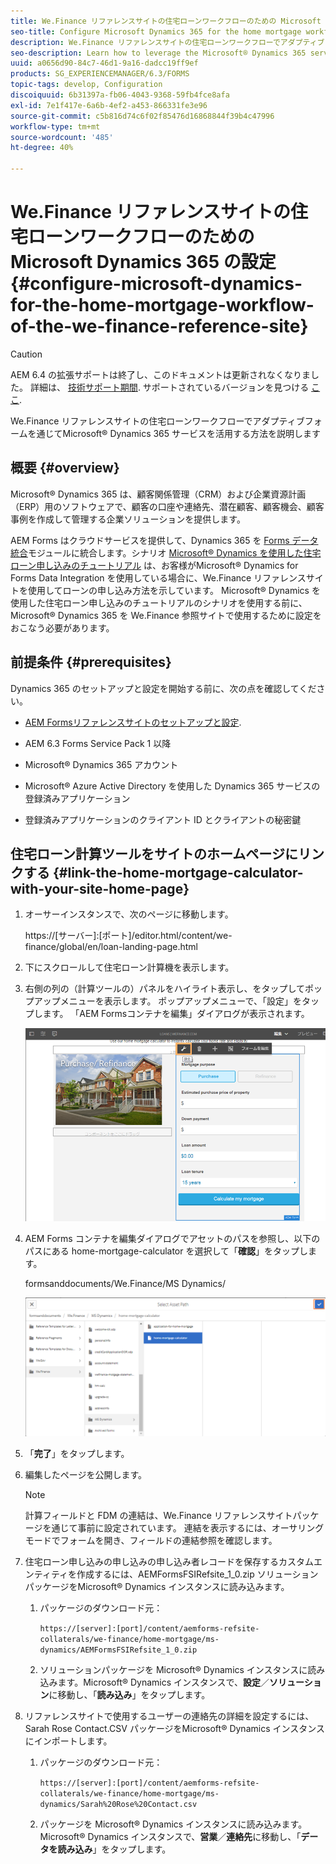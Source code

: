 ```yaml
---
title: We.Finance リファレンスサイトの住宅ローンワークフローのための Microsoft Dynamics 365 の設定
seo-title: Configure Microsoft Dynamics 365 for the home mortgage workflow of the We.Finance reference site
description: We.Finance リファレンスサイトの住宅ローンワークフローでアダプティブフォームを通じてMicrosoft® Dynamics 365 サービスを活用する方法を説明します
seo-description: Learn how to leverage the Microsoft® Dynamics 365 services through adaptive forms for the home mortgage workflow of the We.Finance Reference site
uuid: a0656d90-84c7-46d1-9a16-dadcc19ff9ef
products: SG_EXPERIENCEMANAGER/6.3/FORMS
topic-tags: develop, Configuration
discoiquuid: 6b31397a-fb06-4043-9368-59fb4fce8afa
exl-id: 7e1f417e-6a6b-4ef2-a453-866331fe3e96
source-git-commit: c5b816d74c6f02f85476d16868844f39b4c47996
workflow-type: tm+mt
source-wordcount: '485'
ht-degree: 40%

---
```


# We.Finance リファレンスサイトの住宅ローンワークフローのための Microsoft Dynamics 365 の設定 {#configure-microsoft-dynamics-for-the-home-mortgage-workflow-of-the-we-finance-reference-site}

>[!CAUTION]
>
>AEM 6.4 の拡張サポートは終了し、このドキュメントは更新されなくなりました。 詳細は、 [技術サポート期間](https://helpx.adobe.com/jp/support/programs/eol-matrix.html). サポートされているバージョンを見つける [ここ](https://experienceleague.adobe.com/docs/?lang=ja).

We.Finance リファレンスサイトの住宅ローンワークフローでアダプティブフォームを通じてMicrosoft® Dynamics 365 サービスを活用する方法を説明します

## 概要 {#overview}

Microsoft® Dynamics 365 は、顧客関係管理（CRM）および企業資源計画（ERP）用のソフトウェアで、顧客の口座や連絡先、潜在顧客、顧客機会、顧客事例を作成して管理する企業ソリューションを提供します。

AEM Forms はクラウドサービスを提供して、Dynamics 365 を [Forms データ統合](/help/forms/using/data-integration.md)モジュールに統合します。シナリオ [Microsoft® Dynamics を使用した住宅ローン申し込みのチュートリアル](/help/forms/using/finance-reference-site-walkthrough.md#home-mortgage-application-walkthrough-with-microsoft-dynamics) は、お客様がMicrosoft® Dynamics for Forms Data Integration を使用している場合に、We.Finance リファレンスサイトを使用してローンの申し込み方法を示しています。 Microsoft® Dynamics を使用した住宅ローン申し込みのチュートリアルのシナリオを使用する前に、Microsoft® Dynamics 365 を We.Finance 参照サイトで使用するために設定をおこなう必要があります。

## 前提条件 {#prerequisites}

Dynamics 365 のセットアップと設定を開始する前に、次の点を確認してください。

* [AEM Formsリファレンスサイトのセットアップと設定](/help/forms/using/setup-reference-sites.md).

* AEM 6.3 Forms Service Pack 1 以降
* Microsoft® Dynamics 365 アカウント
* Microsoft® Azure Active Directory を使用した Dynamics 365 サービスの登録済みアプリケーション
* 登録済みアプリケーションのクライアント ID とクライアントの秘密鍵

## 住宅ローン計算ツールをサイトのホームページにリンクする {#link-the-home-mortgage-calculator-with-your-site-home-page}

1. オーサーインスタンスで、次のページに移動します。

   https://[サーバー]:[ポート]/editor.html/content/we-finance/global/en/loan-landing-page.html

1. 下にスクロールして住宅ローン計算機を表示します。
1. 右側の列の（計算ツールの）パネルをハイライト表示し、をタップしてポップアップメニューを表示します。 ポップアップメニューで、「設定」をタップします。 「AEM Formsコンテナを編集」ダイアログが表示されます。

   ![calculatorconfigurepanel](assets/calculatorconfigurepanel.png)

1. AEM Forms コンテナを編集ダイアログでアセットのパスを参照し、以下のパスにある home-mortgage-calculator を選択して「**確認**」をタップします。

   formsanddocuments/We.Finance/MS Dynamics/

   ![selectassetpath](assets/selectassetpath.png)

1. 「**完了**」をタップします。
1. 編集したページを公開します。

   >[!NOTE]
   >
   >計算フィールドと FDM の連結は、We.Finance リファレンスサイトパッケージを通じて事前に設定されています。 連結を表示するには、オーサリングモードでフォームを開き、フィールドの連結参照を確認します。

1. 住宅ローン申し込みの申し込みの申し込み者レコードを保存するカスタムエンティティを作成するには、AEMFormsFSIRefsite_1_0.zip ソリューションパッケージをMicrosoft® Dynamics インスタンスに読み込みます。

   1. パッケージのダウンロード元：

      `https://[server]:[port]/content/aemforms-refsite-collaterals/we-finance/home-mortgage/ms-dynamics/AEMFormsFSIRefsite_1_0.zip`

   1. ソリューションパッケージを Microsoft® Dynamics インスタンスに読み込みます。Microsoft® Dynamics インスタンスで、**設定**／**ソリューション**&#x200B;に移動し、「**読み込み**」をタップします。

1. リファレンスサイトで使用するユーザーの連絡先の詳細を設定するには、Sarah Rose Contact.CSV パッケージをMicrosoft® Dynamics インスタンスにインポートします。

   1. パッケージのダウンロード元：

      `https://[server]:[port]/content/aemforms-refsite-collaterals/we-finance/home-mortgage/ms-dynamics/Sarah%20Rose%20Contact.csv`

   1. パッケージを Microsoft® Dynamics インスタンスに読み込みます。Microsoft® Dynamics インスタンスで、**営業**／**連絡先**&#x200B;に移動し、「**データを読み込み**」をタップします。
